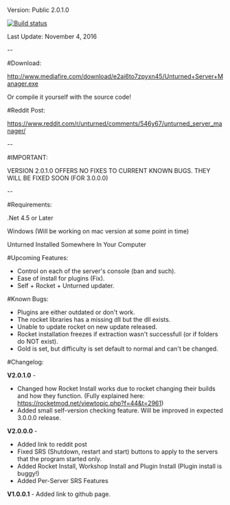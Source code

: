Version: Public 2.0.1.0

[![Build status](https://ci.appveyor.com/api/projects/status/bocigasg3gog25rg/branch/master?svg=true)](https://ci.appveyor.com/project/persiafighter/unturnedservermanager/branch/master)

Last Update: November 4, 2016

--

#Download:

http://www.mediafire.com/download/e2ai6to7zpyxn45/Unturned+Server+Manager.exe

Or compile it yourself with the source code!

#Reddit Post:

https://www.reddit.com/r/unturned/comments/546y67/unturned_server_manager/

--

#IMPORTANT:

VERSION 2.0.1.0 OFFERS NO FIXES TO CURRENT KNOWN BUGS. THEY WILL BE FIXED SOON (FOR 3.0.0.0)

--

#Requirements:

.Net 4.5 or Later

Windows (Will be working on mac version at some point in time)

Unturned Installed Somewhere In Your Computer


#Upcoming Features:

* Control on each of the server's console (ban and such).
* Ease of install for plugins (Fix).
* Self + Rocket + Unturned updater.

#Known Bugs:

* Plugins are either outdated or don't work.
* The rocket libraries has a missing dll but the dll exists.
* Unable to update rocket on new update released.
* Rocket installation freezes if extraction wasn't successfull (or if folders do NOT exist).
* Gold is set, but difficulty is set default to normal and can't be changed.

#Changelog:

**V2.0.1.0** - 

* Changed how Rocket Install works due to rocket changing their builds and how they function. (Fully explained here: https://rocketmod.net/viewtopic.php?f=44&t=2961)
* Added small self-version checking feature. Will be improved in expected 3.0.0.0 release.

**V2.0.0.0** - 

* Added link to reddit post
* Fixed SRS (Shutdown, restart and start) buttons to apply to the servers that the program started only.
* Added Rocket Install, Workshop Install and Plugin Install (Plugin install is buggy!)
* Added Per-Server SRS Features

**V1.0.0.1** - Added link to github page.